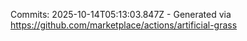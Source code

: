 Commits: 2025-10-14T05:13:03.847Z - Generated via https://github.com/marketplace/actions/artificial-grass
<br>
